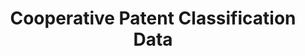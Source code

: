 ---
bigquery: https://console.cloud.google.com/bigquery?p=patents-public-data&d=cpc&page=dataset
citation: '“Cooperative Patent Classification” by the EPO and USPTO, for public use. '
contributors: EPO, USPTO
cost: None
description: Cooperative Patent Classification Data contains the scheme and definitions
  of the Cooperative Patent Classification system for classifying patent documents.
  The CPC is the result of a partnership between the EPO and the USPTO in their joint
  effort to develop a common, internationally compatible classification system for
  technical documents, in particular patent publications, which will be used by both
  offices in the patent granting process
documentation: https://www.cooperativepatentclassification.org/cpcSchemeAndDefinitions
last_edit: 04/07/2022, 23:59:48
location: https://www.cooperativepatentclassification.org/index
maintained_by: USPTO, EPO
schema_fields:
- residual_references
- parents
- title_full
- symbol
- title_part
- synonyms
- informative_references
- notAllocatable
- titlePart
- application_references
- ipc_concordant
- childGroups
- additional_only
- date_revised
- ipcConcordant
- dateRevised
- not_allocatable
- children
- definition
- informativeReferences
- glossary
- status
- residualReferences
- titleFull
- breakdownCode
- sizeCache
- applicationReferences
- breakdown_code
- level
- limiting_references
- limitingReferences
- child_groups
shortname: cooperative_patent_classification
tags:
- patents
- science
title: Cooperative Patent Classification Data
uuid: 984374a7-16e9-4b35-9445-458daceb01bf
---